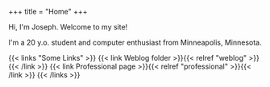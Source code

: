 +++
title = "Home"
+++

Hi, I'm Joseph. Welcome to my site!

I'm a 20 y.o. student and computer enthusiast from Minneapolis, Minnesota.

{{< links "Some Links" >}}
{{< link Weblog folder >}}{{< relref "weblog" >}}{{< /link >}}
{{< link Professional page >}}{{< relref "professional" >}}{{< /link >}}
{{< /links >}}
